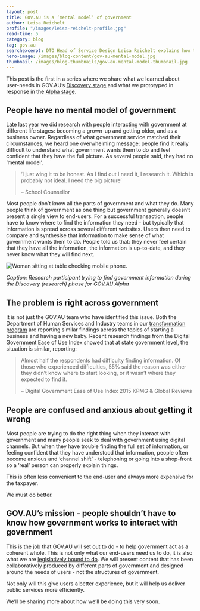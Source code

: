```yaml
---
layout: post
title: GOV.AU is a ‘mental model’ of government 
author: Leisa Reichelt
profile: "/images/leisa-reichelt-profile.jpg"
read-time: 5
category: blog
tag: gov.au
searchexcerpt: DTO Head of Service Design Leisa Reichelt explains how the research for the GOV.AU prototype showed that people are struggling to interact with government - because they don’t understand how all the parts of government fit together. Solving this problem is part of the vision for GOV.AU.
hero-image: /images/blog-content/gov-au-mental-model.jpg
thumbnail: /images/blog-thumbnails/gov-au-mental-model-thumbnail.jpg
---
```

This post is the first in a series where we share what we learned about user-needs in GOV.AU’s [Discovery stage](https://www.dto.gov.au/standard/service-design-and-delivery-process/discovery/) and what we prototyped in response in the  [Alpha stage](https://www.dto.gov.au/standard/service-design-and-delivery-process/). 

## People have no mental model of government

Late last year we did research with people interacting with government at different life stages: becoming a grown-up and getting older, and as a business owner. Regardless of what government service matched their circumstances, we heard one overwhelming message: people find it really difficult to understand what government wants them to do and feel confident that they have the full picture. As several people said, they had no ‘mental model’.

> ‘I just wing it to be honest. As I find out I need it, I research it. Which is probably not ideal. I need the big picture’
>
> &ndash; School Counsellor

Most people don’t know all the parts of government and what they do. Many people think of government as one thing but government generally doesn’t present a single view to end-users. For a successful transaction, people have to know where to find the information they need - but typically that information is spread across several different websites. Users then need to compare and synthesise that information to make sense of what government wants them to do. People told us that: they never feel certain that they have all the information, the information is up-to-date, and they never know what they will find next.

![Woman sitting at table checking mobile phone.]({{site.url}}{{page.hero-image}})

*Caption: Research participant trying to find government information during the Discovery (research) phase for GOV.AU Alpha*

## The problem is right across government

It is not just the GOV.AU team who have identified this issue. Both the Department of Human Services and Industry teams in our [transformation program](https://www.dto.gov.au/projects/) are reporting similar findings across the topics of starting a business and having a new baby. Recent research findings from the Digital Government Ease of Use Index showed that at state government level, the situation is similar, reporting:

> Almost half the respondents had difficulty finding information. Of those who experienced difficulties, 55% said the reason was either they didn’t know where to start looking, or it wasn’t where they expected to find it. 
>
> &ndash; Digital Government Ease of Use Index 2015 KPMG & Global Reviews

## People are confused and anxious about getting it wrong

Most people are trying to do the right thing when they interact with government and many people seek to deal with government using digital channels. But when they have trouble finding the full set of information, or feeling confident that they have understood that information, people often become anxious and ‘channel shift’ - telephoning or going into a shop-front so a ‘real’ person can properly explain things.

This is often less convenient to the end-user and always more expensive for the taxpayer.

We must do better.

## GOV.AU’s mission - people shouldn’t have to know how government works to interact with government

This is the job that GOV.AU will set out to do - to help government act as a coherent whole. This is not only what our end-users need us to do, it is also what we are [legislatively bound to do](http://www.finance.gov.au/resource-management/introduction/pmra/). We will present content that has been collaboratively produced by different parts of government and designed around the needs of users - not the structures of government. 
     
Not only will this give users a better experience, but it will help us deliver public services more efficiently.

We’ll be sharing more about how we’ll be doing this very soon.
